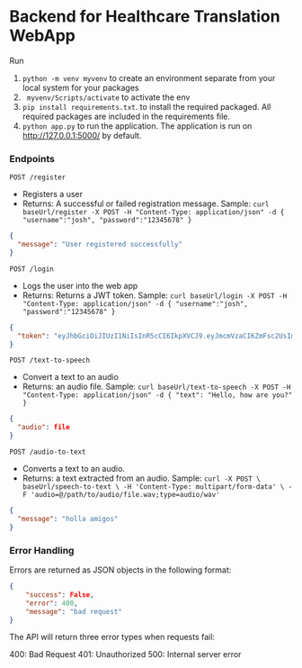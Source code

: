 # Backend for Healthcare Translation WebApp


Run 
1. `python -m venv myvenv` to create an environment separate from your local system for your packages
2. ` myvenv/Scripts/activate` to activate the env
3. `pip install requirements.txt`. to install the required packaged. All required packages are included in the requirements file.
4. `python app.py` to run the application. The application is run on http://127.0.0.1:5000/ by default.

### Endpoints
`POST /register`
- Registers a user 
- Returns: A successful or failed registration message.
  Sample: `curl baseUrl/register -X POST -H "Content-Type: application/json" -d {
  "username":"josh",
  "password":"12345678"
  }`

```json
{
  "message": "User registered successfully"
}
```

`POST /login`
- Logs the user into the web app
- Returns: Returns a JWT token.
  Sample: `curl baseUrl/login -X POST -H "Content-Type: application/json" -d {
  "username":"josh",
  "password":"12345678"
  }`

```json
{
  "token": "eyJhbGciOiJIUzI1NiIsInR5cCI6IkpXVCJ9.eyJmcmVzaCI6ZmFsc2UsImlhdCI6MTc0MjEzNTU0NywianRpIjoiOWNkZWE4NGMtMWI1ZC00YWY2LWFlNDktNGM5OWJkMzQ2MGJiIiwidHlwZSI6ImFjY2VzcyIsInN1YiI6Impvc2giLCJuYmYiOjE3NDIxMzU1NDcsImNzcmYiOiJlYTk4Yjk4ZC04OTc0LTRlODAtYTQ0My05ZGU2YjA5NGNiMmEiLCJleHAiOjE3NDIxMzY0NDd9.SqjxXIdvth76IeOMBgSwodsRnppAgw_cLlLEPdCZgM4"
}
```

`POST /text-to-speech`
- Convert a text to an audio
- Returns: an audio file.
  Sample: `curl baseUrl/text-to-speech -X POST -H "Content-Type: application/json" -d {
    "text": "Hello, how are you?"
}`

```json
{
  "audio": file
}
```

`POST /audio-to-text`
- Converts a text to an audio.
- Returns: a text extracted from an audio.
  Sample: `curl -X POST \
  baseUrl/speech-to-text \
  -H 'Content-Type: multipart/form-data' \
  -F 'audio=@/path/to/audio/file.wav;type=audio/wav'
`

```json
{
  "message": "holla amigos"
}
```

### Error Handling
Errors are returned as JSON objects in the following format:
```json
{
    "success": False, 
    "error": 400,
    "message": "bad request"
}
```

The API will return three error types when requests fail:

400: Bad Request
401: Unauthorized
500: Internal server error
